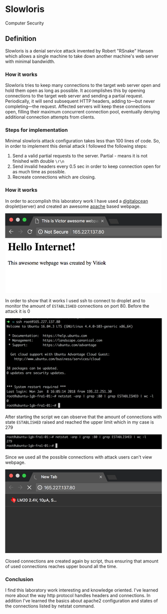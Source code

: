 # Slowloris 
Computer Security

## Definition

Slowloris is a denial service attack invented by Robert "RSnake" Hansen which allows a single machine to take down another machine's web server with minimal bandwidth.


### How it works

Slowloris tries to keep many connections to the target web server open and hold them open as long as possible. It accomplishes this by opening connections to the target web server and sending a partial request. Periodically, it will send subsequent HTTP headers, adding to—but never completing—the request. Affected servers will keep these connections open, filling their maximum concurrent connection pool, eventually denying additional connection attempts from clients.

### Steps for implementation

Minimal slowloris attack configuration takes less than 100 lines of code. So, in order to implement this denial attack I followed the following steps:

1. Send a valid partial requests to the server. Partial - means it is not finished with double `\r\n`
2. Send invalid headers every 0.5 sec in order to keep connection open for as much time as possible.
3. Recreate connections which are closing.

### How it works

In order to accomplish this laboratory work I have used a [digitalocean](https://www.digitalocean.com/) droplet(server) and created an awesome [apache](https://httpd.apache.org/) based webpage.

![Webpage|500x200, 20%](./docs/Webpage.png)


In order to show that it works I used ssh to connect to droplet and to monitor the amount of `ESTABLISHED` connections on port 80.
Before the attack it is 0

![Shell](./docs/Before_attack.png)

After starting the script we can observe that the amount of connections with state `ESTABLISHED` raised and reached the upper limit which in
my case is 279

![Shell](./docs/After_attack.png)

Since we used all the possible connections with attack users can't view webpage.

![Shell](./docs/Cant_connect.png)

Closed connections are created again by script, thus ensuring that amount of used connections reaches upper bound all the time.

### Conclusion

I find this laboratory work interesting and knowledge oriented. I've learned more about the way http protocol handles headers and connections. In addition I've 
learned the basics about apache2 configuration and states of the connections listed by netstat command.
